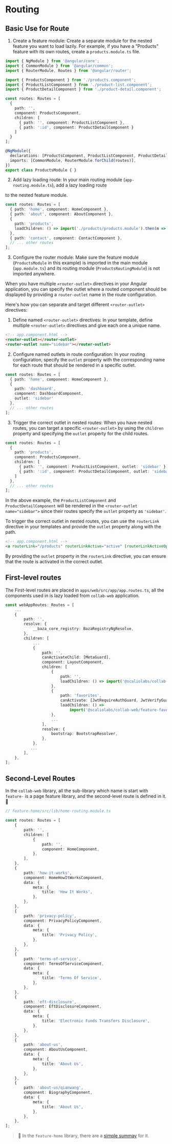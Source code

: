 # Routing

##  Basic Use for Route

1. Create a feature module: Create a separate module for the nested feature you want to load lazily. For example, if you have a "Products" feature with its own routes, create a `products.module.ts` file.

```typescript
import { NgModule } from '@angular/core';
import { CommonModule } from '@angular/common';
import { RouterModule, Routes } from '@angular/router';

import { ProductsComponent } from './products.component';
import { ProductListComponent } from './product-list.component';
import { ProductDetailComponent } from './product-detail.component';

const routes: Routes = [
  {
    path: '',
    component: ProductsComponent,
    children: [
      { path: '', component: ProductListComponent },
      { path: ':id', component: ProductDetailComponent }
    ]
  }
];

@NgModule({
  declarations: [ProductsComponent, ProductListComponent, ProductDetailComponent],
  imports: [CommonModule, RouterModule.forChild(routes)],
})
export class ProductsModule { }
```

2. Add lazy loading route: In your main routing module (`app-routing.module.ts`), add a lazy loading route

 to the nested feature module.

```typescript
const routes: Routes = [
  { path: 'home', component: HomeComponent },
  { path: 'about', component: AboutComponent },
  {
    path: 'products',
    loadChildren: () => import('./products/products.module').then(m => m.ProductsModule)
  },
  { path: 'contact', component: ContactComponent },
  // ... other routes
];
```

3. Configure the router module: Make sure the feature module (`ProductsModule` in this example) is imported in the main module (`app.module.ts`) and its routing module (`ProductsRoutingModule`) is not imported anywhere.

When you have multiple `<router-outlet>` directives in your Angular application, you can specify the outlet where a routed component should be displayed by providing a `router-outlet` name in the route configuration.

Here's how you can separate and target different `<router-outlet>` directives:

1. Define named `<router-outlet>` directives: In your template, define multiple `<router-outlet>` directives and give each one a unique name.

```html
<!-- app.component.html -->
<router-outlet></router-outlet>
<router-outlet name="sidebar"></router-outlet>
```

2. Configure named outlets in route configuration: In your routing configuration, specify the `outlet` property with the corresponding name for each route that should be rendered in a specific outlet.

```typescript
const routes: Routes = [
  { path: 'home', component: HomeComponent },
  {
    path: 'dashboard',
    component: DashboardComponent,
    outlet: 'sidebar'
  },
  // ... other routes
];
```

3. Trigger the correct outlet in nested routes: When you have nested routes, you can target a specific `<router-outlet>` by using the `children` property and specifying the `outlet` property for the child routes.

```typescript
const routes: Routes = [
  {
    path: 'products',
    component: ProductsComponent,
    children: [
      { path: '', component: ProductListComponent, outlet: 'sidebar' },
      { path: ':id', component: ProductDetailComponent, outlet: 'sidebar' }
    ]
  },
  // ... other routes
];
```

In the above example, the `ProductListComponent` and `ProductDetailComponent` will be rendered in the `<router-outlet name="sidebar">` since their routes specify the `outlet` property as `'sidebar'`.

To trigger the correct outlet in nested routes, you can use the `routerLink` directive in your templates and provide the `outlet` property along with the path.

```html
<!-- app.component.html -->
<a routerLink="/products" routerLinkActive="active" [routerLinkActiveOptions]="{exact: true}" outlet="sidebar">Products</a>
```

By providing the `outlet` property in the `routerLink` directive, you can ensure that the route is activated in the correct outlet.



## First-level routes
The First-level routes are placed in `apps/web/src/app/app.routes.ts`, all the components used in is lazy loaded from `collab-web` application.

```ts
const webAppRoutes: Routes = [
    ...
    {
        path: '',
        resolve: {
            __baza_core_registry: BazaRegistryNgResolve,
        },
        children: [
            ...
            {
                path: '',
                canActivateChild: [MetaGuard],
                component: LayoutComponent,
                children: [
                    {
                        path: '',
                        loadChildren: () => import('@scaliolabs/collab-web/feature-home').then((m) => m.HomeModule),
                    },
                    {
                        path: 'favorites',
                        canActivate: [JwtRequireAuthGuard, JwtVerifyGuard],
                        loadChildren: () =>
                            import('@scaliolabs/collab-web/feature-favorite').then((m) => m.FavoriteModule),
                    },
                    ...
                ],
                resolve: {
                    bootstrap: BootstrapResolver,
                },
            },
           ...
        ],
    },
];

```

## Second-Level Routes

In the `collab-web` library, all the sub-library which name is start with `feature-` is a page feature library, and the second-level route is defined in it.  :100:

```ts
// feature-home/src/lib/home-routing.module.ts

const routes: Routes = [
    {
        path: '',
        children: [
            {
                path: '',
                component: HomeComponent,
            },
        ],
    },
    {
        path: 'how-it-works',
        component: HomeHowItWorksComponent,
        data: {
            meta: {
                title: 'How It Works',
            },
        },
    },
    {
        path: 'privacy-policy',
        component: PrivacyPolicyComponent,
        data: {
            meta: {
                title: 'Privacy Policy',
            },
        },
    },
    {
        path: 'terms-of-service',
        component: TermsOfServiceComponent,
        data: {
            meta: {
                title: 'Terms Of Service',
            },
        },
    },
    {
        path: 'eft-disclosure',
        component: EftDisclosureComponent,
        data: {
            meta: {
                title: 'Electronic Funds Transfers Disclosure',
            },
        },
    },
    {
        path: 'about-us',
        component: AboutUsComponent,
        data: {
            meta: {
                title: 'About Us',
            },
        },
    },
    {
        path: 'about-us/qianwang',
        component: BiographyComponent,
        data: {
            meta: {
                title: 'About Us',
            },
        },
    },
];
```

>  :tada: In the `feature-home` library,  there are a [simple summay](https://www.processon.com/mindmap/648bb78cc3c2cc7b760d721a) for it.
